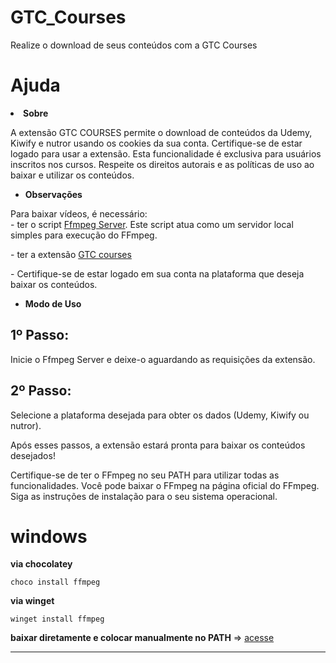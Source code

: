 # GTC_Courses
 Realize o download de seus conteúdos com a GTC Courses

<noscript><h1>Ajuda</h1>
<li><strong>Sobre</strong></li>
</ul>
<p>        A extensão GTC COURSES permite o download de conteúdos da Udemy, Kiwify e nutror usando os cookies da sua conta. Certifique-se de estar logado para usar a extensão. Esta funcionalidade é exclusiva para usuários inscritos nos cursos. Respeite os direitos autorais e as políticas de uso ao baixar e utilizar os conteúdos.
</p>

<ul>
<li><strong>Observações</strong></li>
</ul>
<p>
Para baixar vídeos, é necessário: <br>- ter o script <a href="https://github.com/PauloCesar0073/GCT_Courses/blob/main/server/" target="_blank">Ffmpeg Server</a>. Este script atua como um servidor local simples para execução do FFmpeg.<p>- ter a extensão <a href="https://github.com/PauloCesar0073/GCT_Courses/tree/main/exten" target="_blank">GTC courses </a>
</p>
<p>- Certifique-se de estar logado em sua conta na plataforma que deseja baixar os conteúdos.
</p>
<ul>
<li><strong>Modo de Uso</strong></li>
</ul>

<h2>1º Passo:</h2>
<p>Inicie o Ffmpeg Server e deixe-o aguardando as requisições da extensão.</p> <h2>2º Passo:</h2> <p>Selecione a plataforma desejada para obter os dados (Udemy, Kiwify ou nutror).</p>
    <p>Após esses passos, a extensão estará pronta para baixar os conteúdos desejados!</p>
    <footer>
        Certifique-se de ter o FFmpeg no seu PATH para utilizar todas as funcionalidades. Você pode baixar o FFmpeg na <a style="text-decoration: none;" href="https://ffmpeg.org/download.html" target="_blank">página oficial do FFmpeg</a>. Siga as instruções de instalação para o seu sistema operacional.
    </footer>
</noscript>


# windows
**via chocolatey**
```
choco install ffmpeg
```

**via winget**

 ```
 winget install ffmpeg
 ```

 **baixar diretamente e colocar manualmente no PATH** => [acesse](https://www.gyan.dev/ffmpeg/builds/ffmpeg-git-full.7z)

 ---
